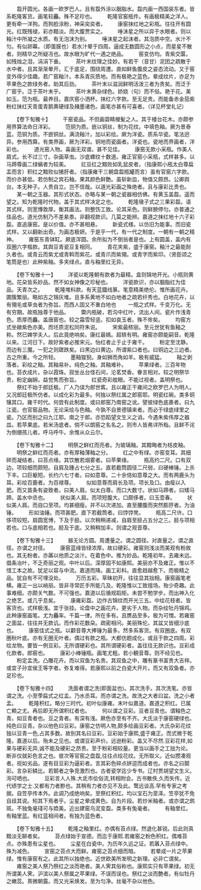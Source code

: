 <!-- { "loadSidebar": true } -->
　　盌开圆光。各画一欧罗巴人。且有盌外涂以胭脂水。盌内画一西国装东者。皆系乾隆客货。画笔较麤。殊不足珍也。
　　乾隆官窑瓶件。有画极精美之洋人。更有牵一洋狗。而狗脸涂粉，神采奕奕者。
　　康窑抹红地之彩瓶。往往开有圆光。红既残褪，彩亦黯淡。而大腹贾实之。
　　唾沫星之所以异于水眼者。则以釉汁中所凝之水质。有无泡沫为别。
　　唾沫星之起沫者。其泡质中空。水汁不匀。有似卵幕。（即蛋膜也）若水汁晕于四周。逼成无数圆形之小点，而星星不散者。则精华之所疑冱也。故水眼为旷代一遇之绝品。
　　窑变仿均。青紫交匴。如残烛之泪，涓涓下垂。
　　茶叶末纹理之佳妙。有若干（音甘）泥团之疏散于水中者。且其渐渐晕开。汇于底足，围绕周遭。直如鲜鱼腹皮之姿态流动。又于窑变外得少佳趣。若广窑釉汁。本系青灰质地。而有极艳之蓝色。晕成纹片，亦足为苹果色之款绿务者。助其后劲。
　　茶叶末以滋润鲜明活泼三者为贵矣。而泛于广窑乎。泛于茶叶末乎。
　　茶叶末黄杂绿色。娇娆（句）而不俗。艳于花。美如玉。笵为瓶。最养目。嘉庆窑小洒杯。抹红六字款。至无足贵。而能备赤金茄紫粉红抹红天青蛋青鹅黄硬绿及赭墨诸色。画笔亦甚有可喜者。（详见杯堂礼记）

　　【卷下匋雅十】
　　干窑瓷品。不但画碧睛椶髪之人。其于楼台花木。亦颇参用界算法命日洋彩。
　　笵铜为质。嵌以铜丝，制为花纹。中填色釉。厥为景泰蓝。范铜为质。不嵌铜丝。满浇釉汁。加以彩绘。厥为洋瓷。质系华瓷。笔法迥异。参用西算。有类界画，厥为洋彩。铜地而瓷画者。洋瓷也。瓷地而界画者，洋彩也。
　　道光窑人物。喜画无双谱。甚不见佳。
　　康窑无款小采瓶。作美人肩式。长不过三寸。杂画草虫。沙底螺纹十数道。雍正官窑小采瓶，式样甚多。以马蹄尊画二绿螭者为较美。
　　豇豆红之黯败如乳鼠皮者。（指康熙小瓶太白尊扁盂而言）积红之黯败似猪肝者。（指康雍干三朝盘盌瓶罐而言）虽有官窑六字款。而价亦甚低。若仿制之宾石釉。果其颜色鲜艶。虽斩新皿，物值又颇昂。公卿舆台。本无种子。人贵自立。岂不信哉。以道光彩画之殊绝者。且与康彩比贵也。
　　某一朝之玉器。其形式状态。亦略与某一朝之瓷器相仿佛。有黄玉盖盌。遥而望之。知为乾隆时代物。盖于其式样决定之也。
　　乾隆墩子式之三果彩盌。语其式样。则宽慱敦厚。衡其画法。则整饬工致。论其采色。则鲜腴停匀。亦普通之佳品也。道光仿制乃不差絫黍。非翻视款识。几莫之能辨。嘉道之抹红地十六子彩盌。直追康窑。是以价值。亦不甚相悬。
　　新瓷式様。以仿旧为能事。而旧瓷式样。又以翻新出奇。为画态极妍。于是乎一代，有一代之制度。一朝有一朝之精神。
　　雍窑东青钵缸。厥底浑圆。余所拟为不倒翁者是也。上有圆盖，盖内有双圈六字楷款。其舆豆青瓷豆复相同。
　　青花夹紫，盛于康窑。釉汁之最能耐久者也。或青云而紫尤或青斡而紫花。或青爪而紫翎。或青字而紫印。（贤臣颂之笔筒是也）此种紫釉。多夹绿点。直与釉里红无异。

　　【卷下匋雅十一】
　　洋瓷以乾隆朝有款者为最精。盒则锦地开光。小瓶则黄地。花朶皆系妙品。然不如女神像之珍秘也。
　　洋瓷款识，亦以胭脂红为佳品。天青次之。
　　乾隆堆料款。有天蓝鐡线篆。笔意精美绝伦。惟所画花卉。圃簇繁丽。略如古之锦灰堆。且多系黄地不如白地者之疏若纤秀也。白地花卉，以有翎毛或草虫者为弥旨。而西人固又不重白地也
　　一瓶之式样。千变万化。无有穷期。故瓶独尊于他品。
　　籞内瓶破，若沟中红叶，流出人间。瓷片作浅青色。质厚而麤。盖唐窑也。较之霜雪轻竖。扣如哀玉者。殊不侔矣。
　　均窑方式坐礅紫色亦美。而坯质泥松同符朱说。
　　宋紫最秾丽。至元世犹有鱼釉之称。然已婢学夫人。后此竟绝响矣。康红最嫣。超轶有明。雍窑亦颇能嗣音。乾隆以来。江河日下。故好紫者必推宋元。怡红者止于止于雍干。
　　粉定至沈静。而边有三魔。一犯之则蹉跌矣。曰黑边曰黄边。所谓紫口者也。曰铜边之三边者。古之所重。今之所轻。
　　墨釉狻猊。身如狮而角如羊。极有威猛。
　　釉之剥落者。彩绘之釉。其釉易补。纯色之釉。其釉难补。
　　苹果绿者。三百年物也。苔衣成片。杂以霞珠。寂坐丛台怪石间，沦茗焚香。眷言相对。较之明祭华贵，粉定幽娴，益觉隽而弥旨。
　　红瓷奇彩舷眼。不能过视者。盖明祭也。
　　祭红不始于郎廷极。厂人乃误为郎世寗。且以雍正干雍间之欧罗巴人为明人。又况郎廷极所仿者。以成化彩为最多。何独以祭红属之郎窑耶。明瓷红碗。类多铜镶其口。雍干时代。何尝有此制度。或曰郎窑乃南窑之讹。譬彼绿色底裹者。曰九江瓷。也官窑品物。无论采绘与色釉。今孰不自景德镇来者。而必于绿底绿里之瓷。乃区而别之曰九江耶。南之于郎。亦恐蹈望文生义之诮。今遇朱紫伟厚之器皿。若苹果底。若米汤底者。倘不以朗窑之名名之。则市人皆弗详所栺。且鲜不诧为倒绷孩儿者。呼马呼牛。余惟从众云尔。

　　【卷下匋雅十二】
　　明祭之鲜红而亮者。为玻璃釉。其黯晦者为桔皮釉。
　　明祭之鲜红而亮者。亦有厚釉薄釉之分。
　　红之中有绿。亦窑变耳。其细碎而凝结者。曰苔点缘。其饮散若烟雾者。曰苹果缘。
　　瓶高约二尺。口有双边。项较细而颇短。自肩及踵占七分之五。直若截筒圆径二尺弱，曰硬棒锤。上杀下丰。口巨躯短。长约六七寸者。曰如意尊。二十余倍如意尊之大。而有两鹿头为耳。彩绘百鹿者。为百禄尊。
　　似如意尊而肩长及项。项长及口。由瘦以入肥。而又苗条有姿致者。曰美人肩。似太白尊。而口大数寸。状如马蹄者。曰矮马蹄。盖水中丞也。
　　状似美人肩。而项短腹大。口颇侈者。曰玉壶春。
　　状似美人肩。而自口至项。均甚细瘦。并不以次递加。直至腰腹而突然膨脝者。为油锤。
　　形如油锤。而项甚肥。直下若截筒者。曰饽饽凳。
　　瓶高二尺许。口侈项较短。肩圆宽博，下及于胫。以次稍稍递减，自肩至胫占五分之三。胫与项相若也。口与底相若也。胫及于底。又稍稍加丰。则谓之观音尊。

　　【卷下匋雅十三】
　　器无论方圆。周遭量之。谓之圆径。对直量之。谓之直径。亦谓之对径。
　　康窑蓝缘皆绿浓厚。故曰硬彩。雍窑则浅淡而美观有粉故也。其无粉者。亦羼以他质之淡汁。在着色中。推为妙品。乾隆初年。去雍未远。倡条冶叶，不乏奇丽之观。中叶以后。深厚固不如康熙。美丽亦不及雍正。惟以不惜工本之故。犹足以容与中流。嘉道而降。画工彩料。直愈趋越愈下。而极精之品。犹自有不可埋没处。
　　万历五彩。草昧初开。往往显其拙相。康窑画笔老横。雍正一出以峭丽。皆非寻常匠手所能几及。乾隆惟以工致擅场。殆少奇趣。此事难细。亦颇关气数。不可强也。嘉道以后循规蹈矩。未尝不勉学步。而出神入化之绝艺。或几乎息矣。
　　康雍彩盌。边作古锦纹而开光三五。中绘花枝者。皆客货也。式样极浅。宜于张挂。论盘中之画花卉。更劣于人物。而杂绘牡丹锦鸡。此种康窑画笔。尤为麤率。千篇一律。所在多有。且赝品至多。极为可憎。若雍窑之面盆，往往并无款讥。而作彩花数朶。疏密相问。美丽殊伦。其盆又皆细沙底也。
　　康窑佳式之瓶。以颧音尊大捧锤为最多。然多系客货。有双圈底。有双圈秋叶底。亦有无圈无叶者。偶过有款之瓶。大都仿题成化。或且于款之四周。彩绘龙物。要皆一例豆彩。无所谓硬彩也。其所谓硬彩者。盖往往无款识也。豆彩成化款者。郎窑也。
　　康彩小棒锤瓶。画笔尤粗。若小観音尊。则不经见也。
　　粉定盂洗。凸雕花卉。而以双鱼为名贵。其双鱼之中，雕有篆书富贵大吉祥。或宜子孙宜侯王等字者。弥复难得。若康熙以前之白瓷大开片。而又有双鱼者。亦足珍也。

　　【卷下匋雅十四】
　　洗面者谓之洗(即面盆也)。其次洗手。其次洗笔。亦皆谓之洗。小至荸扁式之红孟。乃水丞耳。而亦谓之洗。故洗之大者曰盆。洗之小者盂。
　　乾隆积红。略分三时代。初叶似康雍。末叶似嘉道。嘉道之积红。已属亡赖之尤。再后即无所谓积红者也。
　　何以谓之豆彩。豆者豆青也。谓釉色之青。如豆青者也。豆之青者。有深有浅。厥色亦至有不齐。大氏淡于康窑硬绿也。纯色曰豆青。杂以他色曰豆彩。康窑之仿明人物,颇多绘画豆彩者。大氏杂彩花纹独以豆青一色,占其多数。故别其名曰豆彩。豆彩始于康熙,盛于雍正。而式微于乾隆。嘉道以后。殆未之见也。或谓豆彩声价。远逊粉彩。盖又不尽然.豆彩花样,如果与硬彩无异,诚不能及硬彩之昂贵。至于粉彩相较量。更当以画手之工拙为论。断非仅就彩色言之也。彼次等官窑之盘盌,往往点绘花纹。无所取义。近似攒凑观者。视如劣品。遂有目豆彩为逼彩者。言其彩色碎点姘逗而成者也。亦名之曰鬬彩。言杂彩鳞比。若鬬者之争竞激烈也。古者瓷学迄少专书。辽村贾胡望文生义。洵可哂也。
　　豆彩言人人殊.大氐市侩俗流,转相附会。古书散佚,久而失传。近代绩学之士.又都有力者尠也。其稍有力者亦见不及此。鹜远谈高.罕有专家之考据。自笠亭传本外。此调乃成绝响矣。至祭红积红。均以宝石为垩泽。笠亭犹不免自歧其说。矧其下焉者乎。尘星之晕成黄色。自为片段。若炒米釉者。或亦谓之鹧斑。不独兔毫琖可与嫓美。近出建窑鸟泥变盌。类多有兔毫者。
　　有釉里红。有釉里蓝。有红蓝相间者。有独为蓝色者。

　　【卷下匋雅十五】
　　乾隆之釉里红。亦偶有苔点绿。然退化甚锐。后此则真黯淡无聊者矣。
　　苔点绿始于宣德。而迄于康熙.若雍窑之粉色积红。偶难苔点。亦殊患有尘星也。
　　尘星在白瓷中。为历年久远之证。若羼入苔点绿中。殊为减色。
　　宣窑之苔点大而鲜。雍窑之苔点细而暗。
　　若晕成一片之苹果绿。惟有康窑有之。此其所以独绝也。近世欧美所发明之新理。必非亡谓矣。
　　雍窑之美人祭乃祭红之淡而艳者。美人霁其俗称也。康熙实只有苹果绿。初无所谓美人霁。沪滨以美人祭属之苹果绿。不误而误也。祭红之淡而艶者。有似牡丹之嫩蕊。熹微朝露。而又光采焕发。至为匀净。丝毫不杂以他色。

